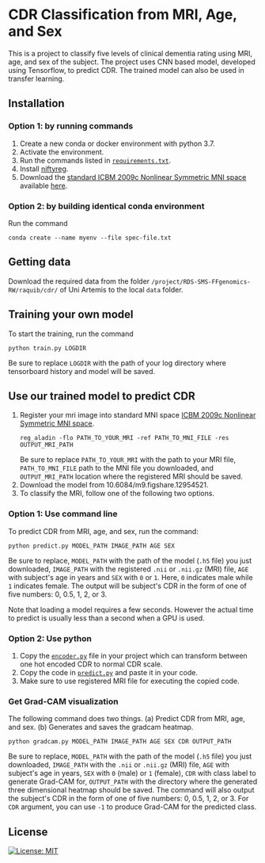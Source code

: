 # CDR Classification from MRI, Age, and Sex

This is a project to classify five levels of clinical dementia rating using MRI, age, and sex of the subject. The project uses CNN based model, developed using Tensorflow, to predict CDR. The trained model can also be used in transfer learning.

## Installation
### Option 1: by running commands
1. Create a new conda or docker environment with python 3.7.
2. Activate the environment.
3. Run the commands listed in [`requirements.txt`](https://github.com/binfnstats/CDR-Classification/blob/master/requirements.txt).
4. Install [niftyreg](https://github.com/KCL-BMEIS/niftyreg/wiki/install).
5. Download the [standard ICBM 2009c Nonlinear Symmetric MNI space](http://www.bic.mni.mcgill.ca/~vfonov/icbm/2009/mni_icbm152_nlin_sym_09c_nifti.zip) available [here](https://www.bic.mni.mcgill.ca/ServicesAtlases/ICBM152NLin2009).

### Option 2: by building identical conda environment
Run the command
```
conda create --name myenv --file spec-file.txt
```

## Getting data
Download the required data from the folder `/project/RDS-SMS-FFgenomics-RW/raquib/cdr/` of Uni Artemis to the local `data` folder.

## Training your own model
To start the training, run the command
```
python train.py LOGDIR
```
Be sure to replace `LOGDIR` with the path of your log directory where tensorboard history and model will be saved.

## Use our trained model to predict CDR
1. Register your mri image into standard MNI space [ICBM 2009c Nonlinear Symmetric MNI space](https://www.bic.mni.mcgill.ca/ServicesAtlases/ICBM152NLin2009).
    ```
    reg_aladin -flo PATH_TO_YOUR_MRI -ref PATH_TO_MNI_FILE -res OUTPUT_MRI_PATH
    ```
    Be sure to replace `PATH_TO_YOUR_MRI` with the path to your MRI file, `PATH_TO_MNI_FILE` path to the MNI file you downloaded, and `OUTPUT_MRI_PATH` location where the registered MRI should be saved.
2. Download the model from 10.6084/m9.figshare.12954521.
3. To classify the MRI, follow one of the following two options.

### Option 1: Use command line
To predict CDR from MRI, age, and sex, run the command:
```
python predict.py MODEL_PATH IMAGE_PATH AGE SEX
```
Be sure to replace, `MODEL_PATH` with the path of the model (`.h5` file) you just downloaded, `IMAGE_PATH` with the registered `.nii` or `.nii.gz` (MRI) file, `AGE` with subject's age in years and `SEX` with `0` or `1`. Here, `0` indicates male while `1` indicates female. The output will be subject's CDR in the form of one of five numbers: 0, 0.5, 1, 2, or 3.

Note that loading a model requires a few seconds. However the actual time to predict is usually less than a second when a GPU is used.

### Option 2: Use python
1. Copy the [`encoder.py`](https://github.com/binfnstats/CDR-Classification/blob/master/encoder.py) file in your project which can transform between one hot encoded CDR to normal CDR scale.
2. Copy the code in [`predict.py`](https://github.com/binfnstats/CDR-Classification/blob/master/predict.py) and paste it in your code.
3. Make sure to use registered MRI file for executing the copied code.

### Get Grad-CAM visualization
The following command does two things. (a) Predict CDR from MRI, age, and sex. (b) Generates and saves the gradcam heatmap.
```
python gradcam.py MODEL_PATH IMAGE_PATH AGE SEX CDR OUTPUT_PATH
```
Be sure to replace, `MODEL_PATH` with the path of the model (`.h5` file) you just downloaded, `IMAGE_PATH` with the `.nii` or `.nii.gz` (MRI) file, `AGE` with subject's age in years, `SEX` with `0` (male) or `1` (female), `CDR` with class label to generate Grad-CAM for, `OUTPUT_PATH` with the directory where the generated three dimensional heatmap should be saved. The command will also output the subject's CDR in the form of one of five numbers: 0, 0.5, 1, 2, or 3. For `CDR` argument, you can use `-1` to produce Grad-CAM for the predicted class.

## License
[![License: MIT](https://img.shields.io/badge/License-MIT-yellow.svg)](https://opensource.org/licenses/MIT)